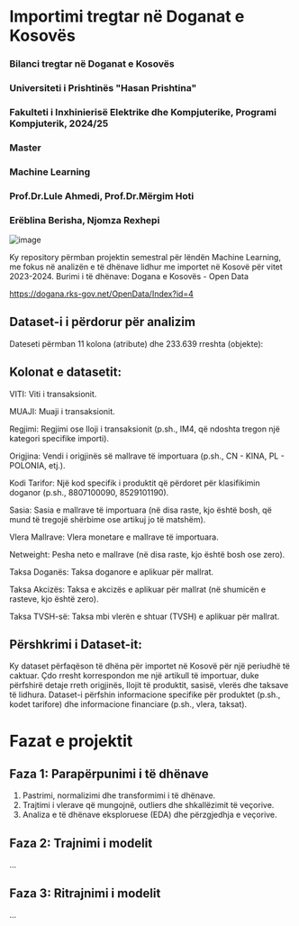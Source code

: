 # Importimi tregtar në Doganat e Kosovës
### Bilanci tregtar në Doganat e Kosovës<br>
### Universiteti i Prishtinës "Hasan Prishtina"<br>
### Fakulteti i Inxhinierisë Elektrike dhe Kompjuterike, Programi Kompjuterik, 2024/25<br>
### Master<br>
### Machine Learning<br>
### Prof.Dr.Lule Ahmedi, Prof.Dr.Mërgim Hoti<br>
### Erëblina Berisha, Njomza Rexhepi

![image](https://github.com/user-attachments/assets/9fb85b80-737f-459a-9d43-967b7e7ccff1)

Ky repository përmban projektin semestral për lëndën Machine Learning, me fokus në analizën e të dhënave lidhur me importet në Kosovë për vitet 2023-2024.
Burimi i të dhënave: Dogana e Kosovës - Open Data

https://dogana.rks-gov.net/OpenData/Index?id=4

## Dataset-i i përdorur për analizim
Dateseti përmban 11 kolona (atribute) dhe 233.639 rreshta (objekte):<br>

## Kolonat e datasetit:<br>

VITI: Viti i transaksionit.

MUAJI: Muaji i transaksionit.

Regjimi: Regjimi ose lloji i transaksionit (p.sh., IM4, që ndoshta tregon një kategori specifike importi).

Origjina: Vendi i origjinës së mallrave të importuara (p.sh., CN - KINA, PL - POLONIA, etj.).

Kodi Tarifor: Një kod specifik i produktit që përdoret për klasifikimin doganor (p.sh., 8807100090, 8529101190).

Sasia: Sasia e mallrave të importuara (në disa raste, kjo është bosh, që mund të tregojë shërbime ose artikuj jo të matshëm).

Vlera Mallrave: Vlera monetare e mallrave të importuara.

Netweight: Pesha neto e mallrave (në disa raste, kjo është bosh ose zero).

Taksa Doganës: Taksa doganore e aplikuar për mallrat.

Taksa Akcizës: Taksa e akcizës e aplikuar për mallrat (në shumicën e rasteve, kjo është zero).

Taksa TVSH-së: Taksa mbi vlerën e shtuar (TVSH) e aplikuar për mallrat.

## Përshkrimi i Dataset-it:

Ky dataset përfaqëson të dhëna për importet në Kosovë për një periudhë të caktuar. Çdo rresht korrespondon me një artikull të importuar, duke përfshirë detaje rreth origjinës, llojit të produktit, sasisë, vlerës dhe taksave të lidhura. Dataset-i përfshin informacione specifike për produktet (p.sh., kodet tarifore) dhe informacione financiare (p.sh., vlera, taksat).



# Fazat e projektit
## Faza 1: Parapërpunimi i të dhënave
1. Pastrimi, normalizimi dhe transformimi i të dhënave.<br>
2. Trajtimi i vlerave që mungojnë, outliers dhe shkallëzimit të veçorive.<br>
3. Analiza e të dhënave eksploruese (EDA) dhe përzgjedhja e veçorive.<br>

## Faza 2: Trajnimi i modelit
...

## Faza 3: Ritrajnimi i modelit
...

